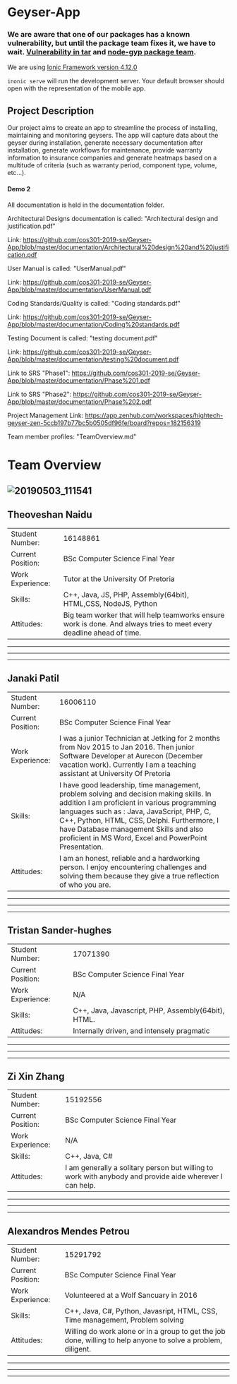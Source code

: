 
# Geyser-App

### We are aware that one of our packages has a known vulnerability, but until the package team fixes it, we have to wait. [Vulnerability in tar](https://github.com/sass/node-sass/issues/2625) and [node-gyp package team](https://github.com/nodejs/node-gyp/commit/1456ef27c72cc4e49f9b1d82cbb047cb673156c8).

We are using [Ionic Framework version 4.12.0](https://ionicframework.com/)

`inonic serve` will run the development server. Your default browser should open with the representation of the mobile app.

## Project Description

Our project aims to create an app to streamline the process of installing, maintaining and monitoring geysers. The app will capture data about the geyser during installation, generate necessary documentation after installation, generate workflows for maintenance, provide warranty information to insurance companies and generate heatmaps based on a multitude of criteria (such as warranty period, component type, volume, etc...).

#### Demo 2

All documentation is held in the documentation folder.

Architectural Designs documentation is called: "Architectural design and justification.pdf"

Link: https://github.com/cos301-2019-se/Geyser-App/blob/master/documentation/Architectural%20design%20and%20justification.pdf

User Manual is called: "UserManual.pdf"

Link: https://github.com/cos301-2019-se/Geyser-App/blob/master/documentation/UserManual.pdf

Coding Standards/Quality is called: "Coding standards.pdf"

Link: https://github.com/cos301-2019-se/Geyser-App/blob/master/documentation/Coding%20standards.pdf

Testing Document is called: "testing document.pdf"

Link: https://github.com/cos301-2019-se/Geyser-App/blob/master/documentation/testing%20document.pdf

Link to SRS "Phase1": https://github.com/cos301-2019-se/Geyser-App/blob/master/documentation/Phase%201.pdf

Link to SRS "Phase2": https://github.com/cos301-2019-se/Geyser-App/blob/master/documentation/Phase%202.pdf

Project Management Link: https://app.zenhub.com/workspaces/hightech-geyser-zen-5ccb197b77bc5b0505df96fe/board?repos=182156319

Team member profiles: "TeamOverview.md"



# Team Overview

## ![20190503_111541](https://user-images.githubusercontent.com/48208244/57770074-c4b63100-770f-11e9-9d88-961635d5a179.jpg)

## Theoveshan Naidu
|                   	|                                                                   	|
|:--------------------	|----------------------------------------------------------------------	|
|   Student Number:   	|   16148861                        	                                |
|   Current Position:  	|   BSc Computer Science Final Year                                     |
|   Work Experience:   	|   Tutor at the University Of Pretoria                                 |
|   Skills:             |   C++, Java, JS, PHP, Assembly(64bit), HTML,CSS, NodeJS, Python       |
|   Attitudes:       	|   Big team worker that will help teamworks ensure work is done. And always tries to meet every deadline ahead of time.       	                                    |

---
---
---

## Janaki Patil
|                   	|                                                                   	|
|:--------------------	|----------------------------------------------------------------------	|
|   Student Number:   	|   16006110                        	                                |
|   Current Position:  	|   BSc Computer Science Final Year                                     |
|   Work Experience:   	|   I was a junior Technician at Jetking for 2 months from Nov 2015 to Jan 2016. Then junior Software Developer at Aurecon (December vacation work). Currently I am a teaching assistant at University Of Pretoria                                                             |
|   Skills:             |   I have good leadership, time management, problem solving and decision making skills. In addition I am proficient in various programming languages such as : Java, JavaScript, PHP, C, C++, Python, HTML, CSS, Delphi. Furthermore, I have Database management Skills and also proficient in MS Word, Excel and PowerPoint Presentation.                              |
|   Attitudes:       	|   I am an honest, reliable and a hardworking person. I enjoy encountering challenges and solving them because they give a true reflection of who you are.                 |

---
---
---

## Tristan Sander-hughes
|                   	|                                                                   	|
|:--------------------	|----------------------------------------------------------------------	|
|   Student Number:   	|   17071390                        	                                |
|   Current Position:  	|   BSc Computer Science Final Year                                     |
|   Work Experience:   	|   N/A                                                                 |
|   Skills:             |   C++, Java, Javascript, PHP, Assembly(64bit), HTML.                  |
|   Attitudes:       	|   Internally driven, and intensely pragmatic                          |

---
---
---

## Zi Xin Zhang
|                   	|                                                                   	|
|:--------------------	|----------------------------------------------------------------------	|
|   Student Number:   	|   15192556                        	                                |
|   Current Position:  	|   BSc Computer Science Final Year                                     |
|   Work Experience:   	|   N/A                                                                 |
|   Skills:             |   C++, Java, C#                                                       |
|   Attitudes:       	|   I am generally a solitary person but willing to work with anybody and provide aide wherever I can help.                       	                                    |

---
---
---

## Alexandros Mendes Petrou
|                   	|                                                                   	|
|:--------------------	|----------------------------------------------------------------------	|
|   Student Number:   	|   15291792                        	                                |
|   Current Position:  	|   BSc Computer Science Final Year                                     |
|   Work Experience:   	|   Volunteered at a Wolf Sancuary in 2016                              |
|   Skills:             |    C++, Java, C#, Python, Javasript, HTML, CSS, Time management, Problem solving                                                                                         |
|   Attitudes:       	|   Willing do work alone or in a group to get the job done, willing to help anyone to solve a problem, diligent.       	                                    |

---
---
---
